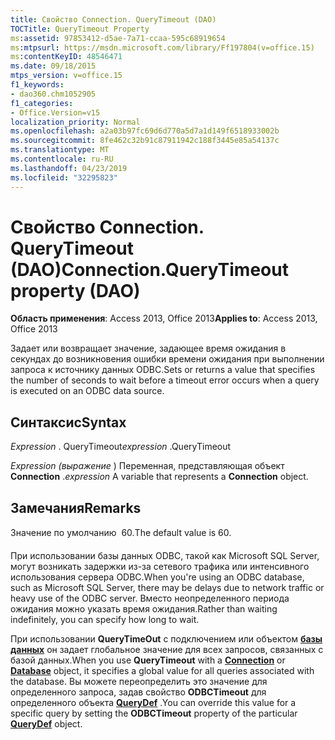 ```yaml
---
title: Свойство Connection. QueryTimeout (DAO)
TOCTitle: QueryTimeout Property
ms:assetid: 97853412-d5ae-7a71-ccaa-595c68919654
ms:mtpsurl: https://msdn.microsoft.com/library/Ff197804(v=office.15)
ms:contentKeyID: 48546471
ms.date: 09/18/2015
mtps_version: v=office.15
f1_keywords:
- dao360.chm1052905
f1_categories:
- Office.Version=v15
localization_priority: Normal
ms.openlocfilehash: a2a03b97fc69d6d770a5d7a1d149f6518933002b
ms.sourcegitcommit: 8fe462c32b91c87911942c188f3445e85a54137c
ms.translationtype: MT
ms.contentlocale: ru-RU
ms.lasthandoff: 04/23/2019
ms.locfileid: "32295823"
---
```

# <a name="connectionquerytimeout-property-dao"></a><span data-ttu-id="e8e8b-102">Свойство Connection. QueryTimeout (DAO)</span><span class="sxs-lookup"><span data-stu-id="e8e8b-102">Connection.QueryTimeout property (DAO)</span></span>


<span data-ttu-id="e8e8b-103">**Область применения**: Access 2013, Office 2013</span><span class="sxs-lookup"><span data-stu-id="e8e8b-103">**Applies to**: Access 2013, Office 2013</span></span>

<span data-ttu-id="e8e8b-104">Задает или возвращает значение, задающее время ожидания в секундах до возникновения ошибки времени ожидания при выполнении запроса к источнику данных ODBC.</span><span class="sxs-lookup"><span data-stu-id="e8e8b-104">Sets or returns a value that specifies the number of seconds to wait before a timeout error occurs when a query is executed on an ODBC data source.</span></span>

## <a name="syntax"></a><span data-ttu-id="e8e8b-105">Синтаксис</span><span class="sxs-lookup"><span data-stu-id="e8e8b-105">Syntax</span></span>

<span data-ttu-id="e8e8b-106">*Expression* . QueryTimeout</span><span class="sxs-lookup"><span data-stu-id="e8e8b-106">*expression* .QueryTimeout</span></span>

<span data-ttu-id="e8e8b-107">*Expression (выражение* ) Переменная, представляющая объект **Connection** .</span><span class="sxs-lookup"><span data-stu-id="e8e8b-107">*expression* A variable that represents a **Connection** object.</span></span>

## <a name="remarks"></a><span data-ttu-id="e8e8b-108">Замечания</span><span class="sxs-lookup"><span data-stu-id="e8e8b-108">Remarks</span></span>

<span data-ttu-id="e8e8b-109">Значение по умолчанию  60.</span><span class="sxs-lookup"><span data-stu-id="e8e8b-109">The default value is 60.</span></span>

<span data-ttu-id="e8e8b-110">При использовании базы данных ODBC, такой как Microsoft SQL Server, могут возникать задержки из-за сетевого трафика или интенсивного использования сервера ODBC.</span><span class="sxs-lookup"><span data-stu-id="e8e8b-110">When you're using an ODBC database, such as Microsoft SQL Server, there may be delays due to network traffic or heavy use of the ODBC server.</span></span> <span data-ttu-id="e8e8b-111">Вместо неопределенного периода ожидания можно указать время ожидания.</span><span class="sxs-lookup"><span data-stu-id="e8e8b-111">Rather than waiting indefinitely, you can specify how long to wait.</span></span>

<span data-ttu-id="e8e8b-112">При использовании **QueryTimeOut** с подключением **[](connection-object-dao.md)** или объектом **[базы данных](database-object-dao.md)** он задает глобальное значение для всех запросов, связанных с базой данных.</span><span class="sxs-lookup"><span data-stu-id="e8e8b-112">When you use **QueryTimeout** with a **[Connection](connection-object-dao.md)** or **[Database](database-object-dao.md)** object, it specifies a global value for all queries associated with the database.</span></span> <span data-ttu-id="e8e8b-113">Вы можете переопределить это значение для определенного запроса, задав свойство **ODBCTimeout** для определенного объекта **[QueryDef](querydef-object-dao.md)** .</span><span class="sxs-lookup"><span data-stu-id="e8e8b-113">You can override this value for a specific query by setting the **ODBCTimeout** property of the particular **[QueryDef](querydef-object-dao.md)** object.</span></span>

